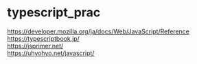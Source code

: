 # typescript_prac


https://developer.mozilla.org/ja/docs/Web/JavaScript/Reference<br>
https://typescriptbook.jp/<br>
https://jsprimer.net/<br>
https://uhyohyo.net/javascript/<br>

